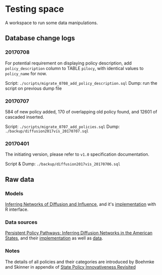 # Testing space

A workspace to run some data manipulations.


## Database change logs

### 20170708

For potential requirement on displaying policy description, add `policy_description` column to TABLE `pilocy`, with identical values to `policy_name` for now.

Script: `./scripts/migrate_0708_add_policy_description.sql`
Dump: run the script on previous dump file

### 20170707

584 of new policy added, 170 of overlapping old policy found, and 12601 of cascaded inserted.

Script: `./scripts/migrate_0707_add_policies.sql`
Dump: `./backup/diffusion2017vis_20170707.sql`

### 20170401

The initiating version, please refer to `v1.0` specification documentation.

Script & Dump: `./backup/diffusion2017vis_20170706.sql`


## Raw data

### Models

[Inferring Networks of Diffusion and Influence](https://arxiv.org/pdf/1006.0234.pdf ), and it's [implementation](https://github.com/flinder/NetworkInference) with R interface.

### Data sources

[Persistent Policy Pathways: Inferring Diffusion Networks in the American States](http://scholar.colorado.edu/cgi/viewcontent.cgi?article=1001&context=psci_facpapers), and their [implementation](https://github.com/dssg/policy_diffusion ) as well as [data](https://dataverse.harvard.edu/dataset.xhtml?persistentId=doi:10.7910/DVN/A1GIMB).

### Notes

The details of all policies and their categories are introduced by Boehmke and Skinner in appendix of [State Policy Innovativeness Revisited](http://myweb.uiowa.edu/fboehmke/Papers/boehmke-skinner2012preprint.pdf) 
